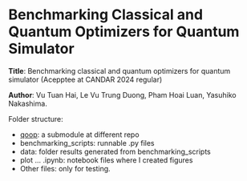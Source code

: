 # Benchmarking Classical and Quantum Optimizers for Quantum Simulator

**Title**: Benchmarking classical and quantum optimizers for quantum simulator (Acepptee at CANDAR 2024 regular)

**Author**: Vu Tuan Hai, Le Vu Trung Duong, Pham Hoai Luan, Yasuhiko Nakashima.

Folder structure:

- [qoop](https://github.com/vutuanhai237/qoop): a submodule at different repo
- benchmarking_scripts: runnable .py files
- data: folder results generated from benchmarking_scripts
- plot ... .ipynb: notebook files where I created figures
- Other files: only for testing.

